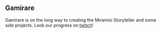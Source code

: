 ## Gamirare

Gamirare is on the long way to creating the Miramixi Storyteller and some side projects. Look our progress on [twitch](https://www.twitch.tv/olfamelles)!
